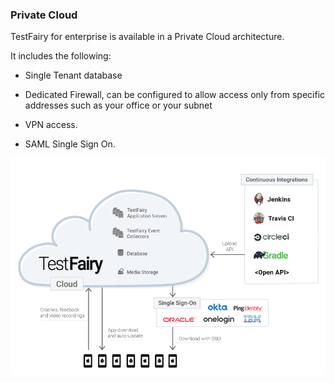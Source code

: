 ### Private Cloud

TestFairy for enterprise is available in a Private Cloud architecture.

It includes the following:

- Single Tenant database

- Dedicated Firewall, can be configured to allow access only from specific addresses such as your office or your subnet

- VPN access.

- SAML Single Sign On.



![ alt upload](../../img/getting-started/security-img.png)


